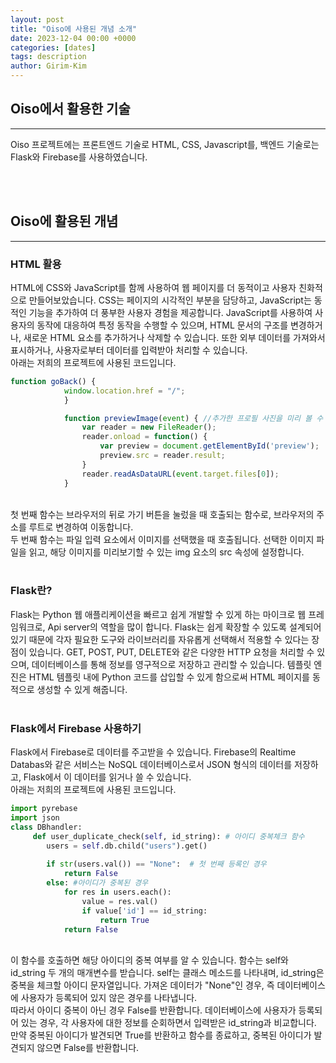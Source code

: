 ```yaml
---
layout: post
title: "Oiso에 사용된 개념 소개"
date: 2023-12-04 00:00 +0000
categories: [dates]
tags: description
author: Girim-Kim
---
```


## Oiso에서 활용한 기술
---
 Oiso 프로젝트에는 프론트엔드 기술로 HTML, CSS, Javascript를, 백엔드 기술로는 Flask와 Firebase를 사용하였습니다. <br>

<br><br>
## Oiso에 활용된 개념
---
### HTML 활용
HTML에 CSS와 JavaScript를 함께 사용하여 웹 페이지를 더 동적이고 사용자 친화적으로 만들어보았습니다. CSS는 페이지의 시각적인 부분을 담당하고, JavaScript는 동적인 기능을 추가하여 더 풍부한 사용자 경험을 제공합니다. JavaScript를 사용하여 사용자의 동작에 대응하여 특정 동작을 수행할 수 있으며, HTML 문서의 구조를 변경하거나, 새로운 HTML 요소를 추가하거나 삭제할 수 있습니다. 또한 외부 데이터를 가져와서 표시하거나, 사용자로부터 데이터를 입력받아 처리할 수 있습니다. <br> 아래는 저희의 프로젝트에 사용된 코드입니다.<br>
```javascript
function goBack() {
            window.location.href = "/";
            }

            function previewImage(event) { //추가한 프로필 사진을 미리 볼 수 있는 기능
                var reader = new FileReader();
                reader.onload = function() {
                    var preview = document.getElementById('preview');
                    preview.src = reader.result;
                }
                reader.readAsDataURL(event.target.files[0]);
            }
```
<br>
첫 번째 함수는 브라우저의 뒤로 가기 버튼을 눌렀을 때 호출되는 함수로, 브라우저의 주소를 루트로 변경하여 이동합니다. <br> 두 번째 함수는 파일 입력 요소에서 이미지를 선택했을 때 호출됩니다. 선택한 이미지 파일을 읽고, 해당 이미지를 미리보기할 수 있는 img 요소의 src 속성에 설정합니다. <br><br>
 

### Flask란? 
Flask는 Python 웹 애플리케이션을 빠르고 쉽게 개발할 수 있게 하는 마이크로 웹 프레임워크로, Api server의 역할을 많이 합니다. Flask는 쉽게 확장할 수 있도록 설계되어 있기 때문에 각자 필요한 도구와 라이브러리를 자유롭게 선택해서 적용할 수 있다는 장점이 있습니다. GET, POST, PUT, DELETE와 같은 다양한 HTTP 요청을 처리할 수 있으며, 데이터베이스를 통해 정보를 영구적으로 저장하고 관리할 수 있습니다. 템플릿 엔진은 HTML 템플릿 내에 Python 코드를 삽입할 수 있게 함으로써 HTML 페이지를 동적으로 생성할 수 있게 해줍니다. <br><br>


### Flask에서 Firebase 사용하기
Flask에서 Firebase로 데이터를 주고받을 수 있습니다. Firebase의 Realtime Databas와 같은 서비스는 NoSQL 데이터베이스로서 JSON 형식의 데이터를 저장하고, Flask에서 이 데이터를 읽거나 쓸 수 있습니다. <br> 아래는 저희의 프로젝트에 사용된 코드입니다.<br>

```python
import pyrebase
import json
class DBhandler:
     def user_duplicate_check(self, id_string): # 아이디 중복체크 함수
        users = self.db.child("users").get()
        
        if str(users.val()) == "None":  # 첫 번째 등록인 경우
            return False
        else: #아이디가 중복된 경우
            for res in users.each():
                value = res.val()
                if value['id'] == id_string:
                    return True
            return False

```
<br>이 함수를 호출하면 해당 아이디의 중복 여부를 알 수 있습니다. 함수는 self와 id_string 두 개의 매개변수를 받습니다. self는 클래스 메소드를 나타내며, id_string은 중복을 체크할 아이디 문자열입니다. 가져온 데이터가 "None"인 경우, 즉 데이터베이스에 사용자가 등록되어 있지 않은 경우를 나타냅니다. <br> 따라서 아이디 중복이 아닌 경우 False를 반환합니다. 데이터베이스에 사용자가 등록되어 있는 경우, 각 사용자에 대한 정보를 순회하면서 입력받은 id_string과 비교합니다. <br>
만약 중복된 아이디가 발견되면 True를 반환하고 함수를 종료하고, 중복된 아이디가 발견되지 않으면 False를 반환합니다.
 

